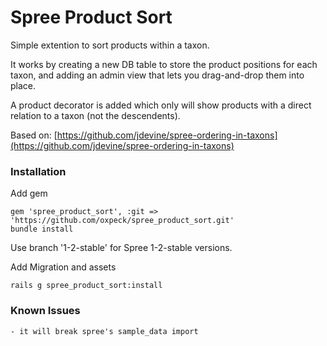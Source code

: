 Spree Product Sort
==================

Simple extention to sort products within a taxon.

It works by creating a new DB table to store the product positions for each taxon, and adding an admin view that lets you drag-and-drop them into place.

A product decorator is added which only will show products with a direct relation to a taxon (not the descendents).

Based on: [https://github.com/jdevine/spree-ordering-in-taxons](https://github.com/jdevine/spree-ordering-in-taxons)

### Installation

Add gem 

    gem 'spree_product_sort', :git => 'https://github.com/oxpeck/spree_product_sort.git'
    bundle install

Use branch '1-2-stable' for Spree 1-2-stable versions.

Add Migration and assets

    rails g spree_product_sort:install

### Known Issues

    - it will break spree's sample_data import 
